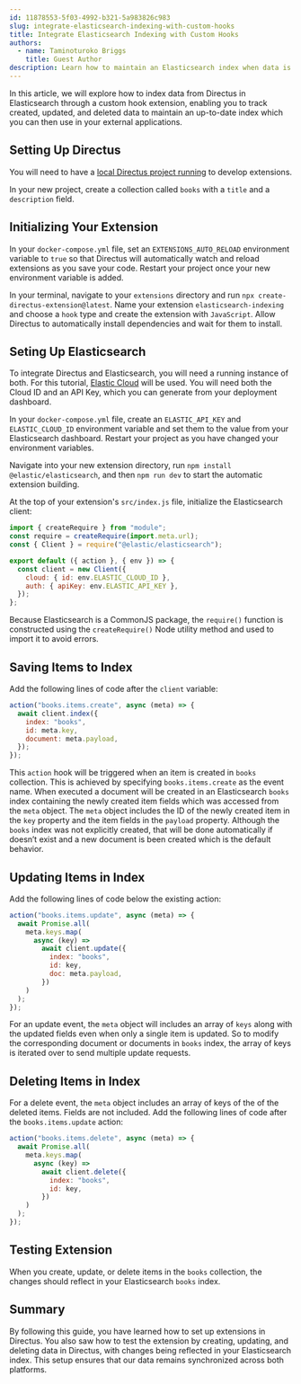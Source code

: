 ```yaml
---
id: 11878553-5f03-4992-b321-5a983826c983
slug: integrate-elasticsearch-indexing-with-custom-hooks
title: Integrate Elasticsearch Indexing with Custom Hooks
authors:
  - name: Taminoturoko Briggs
    title: Guest Author
description: Learn how to maintain an Elasticsearch index when data is created, updated, and deleted.
---
```

In this article, we will explore how to index data from Directus in Elasticsearch through a custom hook extension, enabling you to track created, updated, and deleted data to maintain an up-to-date index which you can then use in your external applications.

## Setting Up Directus

You will need to have a [local Directus project running](/getting-started/quickstart) to develop extensions.

In your new project, create a collection called `books` with a `title` and a `description` field.

## Initializing Your Extension

In your `docker-compose.yml` file, set an `EXTENSIONS_AUTO_RELOAD` environment variable to `true` so that Directus will automatically watch and reload extensions as you save your code. Restart your project once your new environment variable is added.

In your terminal, navigate to your `extensions` directory and run `npx create-directus-extension@latest`. Name your extension `elasticsearch-indexing` and choose a `hook` type and create the extension with `JavaScript`. Allow Directus to automatically install dependencies and wait for them to install.

## Seting Up Elasticsearch

To integrate Directus and Elasticsearch, you will need a running instance of both. For this tutorial, [Elastic Cloud](https://www.elastic.co/cloud/elasticsearch-service/signup) will be used. You will need both the Cloud ID and an API Key, which you can generate from your deployment dashboard.

In your `docker-compose.yml` file, create an `ELASTIC_API_KEY` and `ELASTIC_CLOUD_ID` environment variable and set them to the value from your Elasticsearch dashboard. Restart your project as you have changed your environment variables.

Navigate into your new extension directory, run `npm install @elastic/elasticsearch`, and then `npm run dev` to start the automatic extension building.

At the top of your extension's `src/index.js` file, initialize the Elasticsearch client:

```js
import { createRequire } from "module";
const require = createRequire(import.meta.url);
const { Client } = require("@elastic/elasticsearch");

export default ({ action }, { env }) => {
  const client = new Client({
    cloud: { id: env.ELASTIC_CLOUD_ID },
    auth: { apiKey: env.ELASTIC_API_KEY },
  });
};
```
Because Elasticsearch is a CommonJS package, the `require()` function is constructed using the `createRequire()` Node utility method and used to import it to avoid errors.
## Saving Items to Index
Add the following lines of code after the `client` variable:
```js
action("books.items.create", async (meta) => {
  await client.index({
    index: "books",
    id: meta.key,
    document: meta.payload,
  });
});
```
This `action` hook will be triggered when an item is created in `books` collection. This is achieved by specifying `books.items.create` as the event name.
When executed a document will be created in an Elasticsearch `books` index containing the newly created item fields which was accessed from the `meta` object. The `meta` object includes the ID of the newly created item in the `key` property and the item fields in the `payload` property.
Although the `books` index was not explicitly created, that will be done automatically if doesn’t exist and a new document is been created which is the default behavior.
## Updating Items in Index
Add the following lines of code below the existing action:
```js
action("books.items.update", async (meta) => {
  await Promise.all(
    meta.keys.map(
      async (key) =>
        await client.update({
          index: "books",
          id: key,
          doc: meta.payload,
        })
    )
  );
});
```
For an update event, the `meta` object will includes an array of `keys` along with the updated fields even when only a single item is updated. So to modify the corresponding document or documents in `books` index, the array of keys is iterated over to send multiple update requests.

## Deleting Items in Index
For a delete event, the `meta` object includes an array of keys of the of the deleted items. Fields are not included. Add the following lines of code after the `books.items.update` action:
```js
action("books.items.delete", async (meta) => {
  await Promise.all(
    meta.keys.map(
      async (key) =>
        await client.delete({
          index: "books",
          id: key,
        })
    )
  );
});
```

## Testing Extension
When you create, update, or delete items in the `books` collection, the changes should reflect in your Elasticsearch `books` index.

## Summary
By following this guide, you have learned how to set up extensions in Directus. You also saw how to test the extension by creating, updating, and deleting data in Directus, with changes being reflected in your Elasticsearch index. This setup ensures that our data remains synchronized across both platforms.
